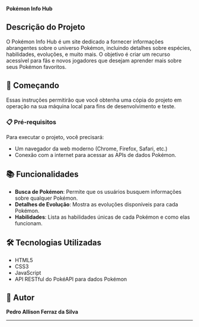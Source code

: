 **Pokémon Info Hub**

## Descrição do Projeto
O Pokémon Info Hub é um site dedicado a fornecer informações abrangentes sobre o universo Pokémon, incluindo detalhes sobre espécies, habilidades, evoluções, e muito mais. O objetivo é criar um recurso acessível para fãs e novos jogadores que desejam aprender mais sobre seus Pokémon favoritos.

## 🚀 Começando

Essas instruções permitirão que você obtenha uma cópia do projeto em operação na sua máquina local para fins de desenvolvimento e teste.

### 📋 Pré-requisitos
Para executar o projeto, você precisará:
- Um navegador da web moderno (Chrome, Firefox, Safari, etc.)
- Conexão com a internet para acessar as APIs de dados Pokémon.


## 📚 Funcionalidades
- **Busca de Pokémon**: Permite que os usuários busquem informações sobre qualquer Pokémon.
- **Detalhes de Evolução**: Mostra as evoluções disponíveis para cada Pokémon.
- **Habilidades**: Lista as habilidades únicas de cada Pokémon e como elas funcionam.

## 🛠 Tecnologias Utilizadas
- HTML5
- CSS3
- JavaScript
- API RESTful do PokéAPI para dados Pokémon

## 👤 Autor
**Pedro Allison Ferraz da Silva** 

---
